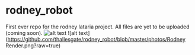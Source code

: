 # rodney_robot
First ever repo for the rodney lataria project. All files are yet to be uploaded (coming soon).
![alt text](https://github.com/thallesgate/rodney_robot/blob/master/photos/DSC_0180a.jpg?raw=true)
![alt text](https://github.com/thallesgate/rodney_robot/blob/master/photos/Rodney Render.png?raw=true)

